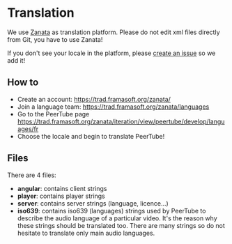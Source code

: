# Translation

We use [Zanata](http://zanata.org/) as translation platform.
Please do not edit xml files directly from Git, you have to use Zanata!

If you don't see your locale in the platform, please [create an issue](https://github.com/Chocobozzz/PeerTube/issues) so we add it!


## How to

 * Create an account: https://trad.framasoft.org/zanata/
 * Join a language team: https://trad.framasoft.org/zanata/languages
 * Go to the PeerTube page https://trad.framasoft.org/zanata/iteration/view/peertube/develop/languages/fr
 * Choose the locale and begin to translate PeerTube!
 

## Files

There are 4 files:
 * **angular**: contains client strings
 * **player**: contains player strings
 * **server**: contains server strings (language, licence...)
 * **iso639**: contains iso639 (languages) strings used by PeerTube to describe the audio language of a particular video.
 It's the reason why these strings should be translated too. There are many strings so do not hesitate to translate only main audio languages.
